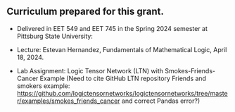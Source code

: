 ## Curriculum prepared for this grant. 

* Delivered in EET 549 and EET 745 in the Spring 2024 semester at Pittsburg State University:

* Lecture: Estevan Hernandez, Fundamentals of Mathematical Logic, April 18, 2024.

* Lab Assignment: Logic Tensor Network (LTN) with Smokes-Friends-Cancer Example (Need to cite GitHub LTN repository Friends and smokers example: https://github.com/logictensornetworks/logictensornetworks/tree/master/examples/smokes_friends_cancer and correct Pandas error?)
